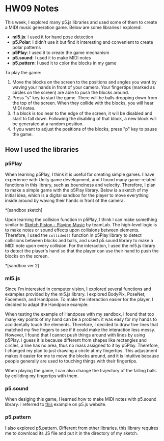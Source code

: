 # HW09 Notes
This week, I explored many p5.js libraries and used some of them to create a MIDI music generation game. Below are some libraries I explored: 

* **ml5.js**: I used it for hand pose detection
* **p5.Polar**: I didn't use it but find it interesting and convenient to create polar patterns
* **p5Play**: I used it to create the game mechanism
* **p5.sound**: I used it to make MIDI notes
* **p5.pattern**: I used it to color the blocks in my game

To play the game: 

1. Move the blocks on the screen to the positions and angles you want by waving your hands in front of your camera. Your fingertips (marked as circles on the screen) are able to push the blocks around. 
2. Press "s" key to start the game. There will be balls dropping down from the top of the screen. When they collide with the blocks, you will hear MIDI notes.
3. If a block is too near to the edge of the screen, it will be disabled and start to fall down. Following the disabling of that block, a new block will be generated at a random position. 
4. If you want to adjust the positions of the blocks, press "p" key to pause the game. 

## How I used the libraries
### p5Play
When learning p5Play, I think it is useful for creating simple games. I have experience with Unity game development, and I found many game-related functions in this library, such as bounciness and velocity. Therefore, I plan to make a simple game with the p5Play library. Below is a sketch of my initial idea, which is a digital sandbox for the player to move everything inside around by waving their hands in front of the camera. 

*[sandbox sketch]

Upon learning the collision function in p5Play, I think I can make something similar to [Sketch Piston - Playing Music](https://www.teamlab.art/w/playingmusic/) by teamLab. The high-level logic is to make notes or sound effects upon collisions between elements. Therefore, I used the `collided()` function in p5Play library to detect collisions between blocks and balls, and used p5.sound library to make a MIDI note upon every collision. For the interaction, I used the ml5.js library to detect the player's hand so that the player can use their hand to push the blocks on the screen. 

*[sandbox ver 2]

### ml5.js
Since I'm interested in computer vision, I explored several functions and examples provided by the ml5.js library. I explored BodyPix, PoseNet, Facemesh, and Handpose. To make the interaction easier for the player, I decided to adapt the Handpose example. 

When testing the example of Handpose with my sandbox, I found that too many key points of my hand can be a problem: it was easy for my hands to accidentally touch the elements. Therefore, I decided to draw five lines that matched my five fingers to see if it could make the interaction less messy. However, I found that I cannot push things around with lines by using p5Play. I guess it is because different from shapes like rectangles and circles, a line has no area, thus no mass assigned to it by p5Play. Therefore, I changed my plan to just drawing a circle at my fingertips. This adjustment makes it easier for me to move the blocks around, and it is intuitive because people generally are used to touching things with their fingertips. 

When playing the game, I can also change the trajectory of the falling balls by colliding my fingertips with them. 

### p5.sound
When desiging this game, I learned how to make MIDI notes with p5.sound library. I referred to [this](https://p5js.org/examples/hello-p5-song.html) example on p5.js website. 

### p5.pattern
I also explored p5.pattern. Different from other libraries, this library requires me to download its JS file and put it in the directory of my sketch. 
